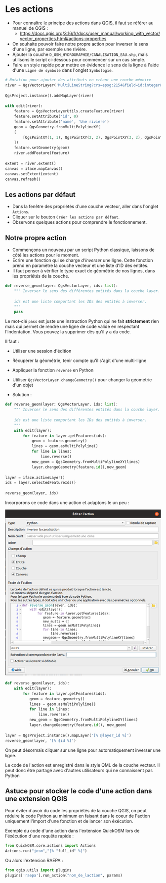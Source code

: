 # Les actions

* Pour connaître le principe des actions dans QGIS, il faut se référer au manuel de QGIS :
    * https://docs.qgis.org/3.16/fr/docs/user_manual/working_with_vector/vector_properties.html#actions-properties
* On souhaite pouvoir faire notre propre action pour inverser le sens d'une ligne, par exemple une rivière. 
* Ajouter la couche `D_OSM_HYDROGRAPHIE/CANALISATION_EAU.shp`, mais utilisons le script ci-dessous pour
  commencer sur un cas simple.
* Faire un style rapide pour mettre en évidence le sens de la ligne à l'aide d'une `Ligne de symbole` dans
  l'onglet `Symbologie`.

```python
# Notation pour ajouter des attributs en créant une couche mémoire
river = QgsVectorLayer('MultiLineString?crs=epsg:2154&field=id:integer&field=name:string(20)&index=yes', 'Rivers', 'memory')

QgsProject.instance().addMapLayer(river)

with edit(river):
    feature = QgsVectorLayerUtils.createFeature(river)
    feature.setAttribute('id', 0)
    feature.setAttribute('name', 'Une rivière')
    geom = QgsGeometry.fromMultiPolylineXY(
    [
        [QgsPointXY(1, 1), QgsPointXY(2, 2), QgsPointXY(3, 2), QgsPointXY(4, 1)]
    ])
    feature.setGeometry(geom)
    river.addFeature(feature)

extent = river.extent()
canvas = iface.mapCanvas()
canvas.setExtent(extent)
canvas.refresh()
```
  
## Les actions par défaut

* Dans la fenêtre des propriétés d'une couche vecteur, aller dans l'onglet `Actions`.
* Cliquer sur le bouton `Créer les actions par défaut`.
* Observons quelques actions pour comprendre le fonctionnement.

## Notre propre action

* Commençons un nouveau par un script Python classique, laissons de côté les actions pour le moment.
* Écrire une fonction qui se charge *d'inverser* une ligne. Cette fonction prend en paramètre la couche
  vecteur et une liste d'ID des entités.
* Il faut penser à vérifier le type exact de géométrie de nos lignes, dans les propriétés de la couche.

```python
def reverse_geom(layer: QgsVectorLayer, ids: list):
    """ Inverser le sens des différentes entités dans la couche layer.
    
    ids est une liste comportant les IDs des entités à inverser.
    """
    pass

```

Le mot-clé `pass` est juste une instruction Python qui ne fait **strictement** rien mais qui permet de rendre
une ligne de code valide en respectant l'indentation. Vous pouvez la supprimer dès qu'il y a du code.

Il faut : 

* Utiliser une session d'édition
* Récupérer la géométrie, tenir compte qu'il s'agit d'une multi-ligne
* Appliquer la fonction `reverse` en Python
* Utiliser `QgsVectorLayer.changeGeometry()` pour changer la géométrie d'un objet

* Solution :
```python
def reverse_geom(layer: QgsVectorLayer, ids: list):
    """ Inverser le sens des différentes entités dans la couche layer.
    
    ids est une liste comportant les IDs des entités à inverser.
    """
    with edit(layer):
        for feature in layer.getFeatures(ids):
            geom = feature.geometry()
            lines = geom.asMultiPolyline()
            for line in lines:
                line.reverse()
            new_geom = QgsGeometry.fromMultiPolylineXY(lines)
            layer.changeGeometry(feature.id(),new_geom)

layer = iface.activeLayer()
ids = layer.selectedFeatureIds()

reverse_geom(layer, ids)
```

Incorporons ce code dans une action et adaptons le un peu :

![Inverser canalisation](./media/action_inverser_ligne.png)

```python
def reverse_geom(layer, ids):
    with edit(layer):
        for feature in layer.getFeatures(ids):
           geom = feature.geometry()
           lines = geom.asMultiPolyline()
           for line in lines:
               line.reverse() 
           new_geom = QgsGeometry.fromMultiPolylineXY(lines)
           layer.changeGeometry(feature.id(), new_geom)

layer = QgsProject.instance().mapLayer('[% @layer_id %]')
reverse_geom(layer, '[% $id %]')
```

On peut désormais cliquer sur une ligne pour automatiquement inverser une ligne.

Le code de l'action est enregistré dans le style QML de la couche vecteur. Il peut donc être partagé avec 
d'autres utilisateurs qui ne connaissent pas Python

## Astuce pour stocker le code d'une action dans une extension QGIS

Pour éviter d'avoir du code les propriétés de la couche QGIS, on peut réduire le code Python
au minimum en faisant dans le coeur de l'action uniquement l'import d'une fonction et
de lancer son éxécution.

Exemple du code d'une action dans l'extension QuickOSM lors de l'éxécution
d'une requête rapide :

```python
from QuickOSM.core.actions import Actions
Actions.run("josm","[% "full_id" %]")
```

Ou alors l'extension RAEPA :

```python
from qgis.utils import plugins
plugins['raepa'].run_action("nom_de_laction", params)
```
